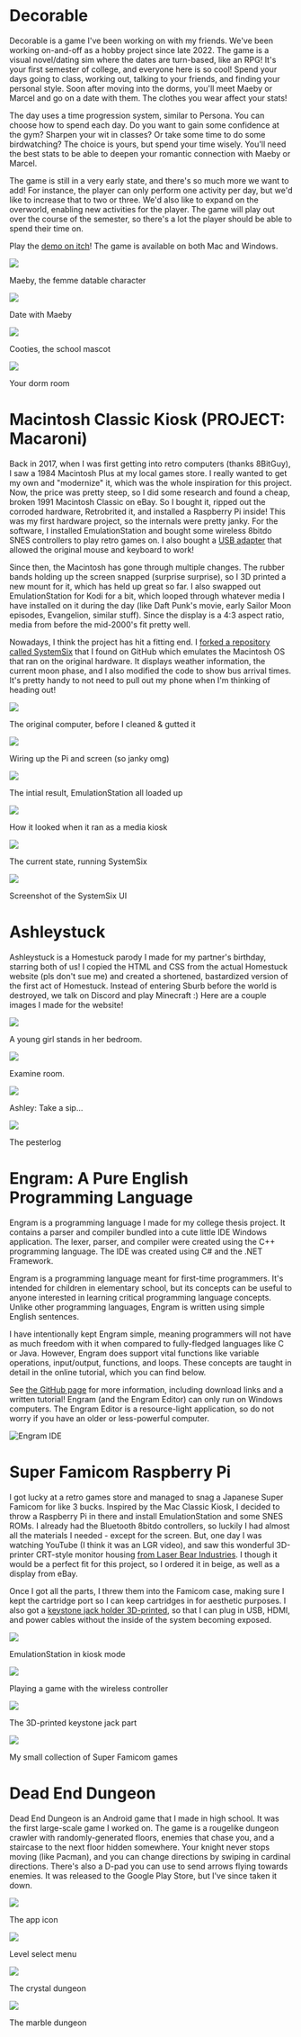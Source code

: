 <a id="decorable"></a>

# Decorable

<section>

Decorable is a game I've been working on with my friends. We've been working on-and-off as a hobby project since late 2022. The game is a visual novel/dating sim where the dates are turn-based, like an RPG! It's your first semester of college, and everyone here is so cool! Spend your days going to class, working out, talking to your friends, and finding your personal style. Soon after moving into the dorms, you'll meet Maeby or Marcel and go on a date with them. The clothes you wear affect your stats!

The day uses a time progression system, similar to Persona. You can choose how to spend each day. Do you want to gain some confidence at the gym? Sharpen your wit in classes? Or take some time to do some birdwatching? The choice is yours, but spend your time wisely. You'll need the best stats to be able to deepen your romantic connection with Maeby or Marcel.

The game is still in a very early state, and there's so much more we want to add! For instance, the player can only perform one activity per day, but we'd like to increase that to two or three. We'd also like to expand on the overworld, enabling new activities for the player. The game will play out over the course of the semester, so there's a lot the player should be able to spend their time on.

Play the [demo on itch](https://puppydoggames.itch.io/decorable)! The game is available on both Mac and Windows.

</section>
<div class="pageGallery">
  <div>
    <img src="assets/projects/decorable/Decorable_Maeby.jpg" >
    <p>Maeby, the femme datable character</p>
  </div>
  <div>
    <img src="assets/projects/decorable/itch_date.png" >
    <p>Date with Maeby</p>
  </div>
  <div>
    <img src="assets/projects/decorable/itch_cooties.png" >
    <p>Cooties, the school mascot</p>
  </div>
  <div>
    <img src="assets/projects/decorable/itch_dorm.png" >
    <p>Your dorm room</p>
  </div>
</div>
<a id="mac-classic"></a>

# Macintosh Classic Kiosk (PROJECT: Macaroni)

<section>

Back in 2017, when I was first getting into retro computers (thanks 8BitGuy), I saw a 1984 Macintosh Plus at my local games store. I really wanted to get my own and "modernize" it, which was the whole inspiration for this project. Now, the price was pretty steep, so I did some research and found a cheap, broken 1991 Macintosh Classic on eBay. So I bought it, ripped out the corroded hardware, Retrobrited it, and installed a Raspberry Pi inside! This was my first hardware project, so the internals were pretty janky. For the software, I installed EmulationStation and bought some wireless 8bitdo SNES controllers to play retro games on. I also bought a [USB adapter](https://www.amazon.com/dp/B000067V8L) that allowed the original mouse and keyboard to work!

Since then, the Macintosh has gone through multiple changes. The rubber bands holding up the screen snapped (surprise surprise), so I 3D printed a new mount for it, which has held up great so far. I also swapped out EmulationStation for Kodi for a bit, which looped through whatever media I have installed on it during the day (like Daft Punk's movie, early Sailor Moon episodes, Evangelion, similar stuff). Since the display is a 4:3 aspect ratio, media from before the mid-2000's fit pretty well.

Nowadays, I think the project has hit a fitting end. I [forked a repository called SystemSix](https://github.com/jcohen42/SystemSix) that I found on GitHub which emulates the Macintosh OS that ran on the original hardware. It displays weather information, the current moon phase, and I also modified the code to show bus arrival times. It's pretty handy to not need to pull out my phone when I'm thinking of heading out!

</section>
<div class="pageGallery">
  <div>
    <img src="assets/projects/mac-classic/mac-1.jpg" >
    <p>The original computer, before I cleaned & gutted it</p>
  </div>
  <div>
    <img src="assets/projects/mac-classic/mac-2.jpg" >
    <p>Wiring up the Pi and screen (so janky omg)</p>
  </div>
  <div>
    <img src="assets/projects/mac-classic/mac-3.jpg" >
    <p>The intial result, EmulationStation all loaded up</p>
  </div>
  <div>
    <img src="assets/projects/mac-classic/mac-4.jpg" >
    <p>How it looked when it ran as a media kiosk</p>
  </div>
  <div>
    <img src="assets/projects/mac-classic/mac-5.jpg" >
    <p>The current state, running SystemSix</p>
  </div>
  <div>
    <img src="assets/projects/mac-classic/mac-6.jpg" >
    <p>Screenshot of the SystemSix UI</p>
  </div>
</div>
<a id="ashleystuck"></a>

# Ashleystuck

<section>

Ashleystuck is a Homestuck parody I made for my partner's birthday, starring both of us! I copied the HTML and CSS from the actual Homestuck website (pls don't sue me) and created a shortened, bastardized version of the first act of Homestuck. Instead of entering Sburb before the world is destroyed, we talk on Discord and play Minecraft :) Here are a couple images I made for the website!

</section>
<div class="pageGallery">
  <div>
    <img src="assets/projects/ashleystuck/00001.png" >
    <p>A young girl stands in her bedroom.</p>
  </div>
  <div>
    <img src="assets/projects/ashleystuck/00004.png" >
    <p>Examine room.</p>
  </div>
  <div>
    <img src="assets/projects/ashleystuck/00007.gif" >
    <p>Ashley: Take a sip...</p>
  </div>
  <div>
    <img src="assets/projects/ashleystuck/pesterlog.png" >
    <p>The pesterlog</p>
  </div>
</div>
<a id="engram"></a>

# Engram: A Pure English Programming Language

<section>

Engram is a programming language I made for my college thesis project. It contains a parser and compiler bundled into a cute little IDE Windows application. The lexer, parser, and compiler were created using the C++ programming language. The IDE was created using C# and the .NET Framework.

Engram is a programming language meant for first-time programmers. It's intended for children in elementary school, but its concepts can be useful to anyone interested in learning critical programming language concepts. Unlike other programming languages, Engram is written using simple English sentences.

I have intentionally kept Engram simple, meaning programmers will not have as much freedom with it when compared to fully-fledged languages like C or Java. However, Engram does support vital functions like variable operations, input/output, functions, and loops. These concepts are taught in detail in the online tutorial, which you can find below.

See [the GitHub page](https://github.com/jcohen42/Engram) for more information, including download links and a written tutorial! Engram (and the Engram Editor) can only run on Windows computers. The Engram Editor is a resource-light application, so do not worry if you have an older or less-powerful computer.

</section>

![Engram IDE](assets/projects/engram/ide.png)

<a id="super-famicom"></a>

# Super Famicom Raspberry Pi

<section>

I got lucky at a retro games store and managed to snag a Japanese Super Famicom for like 3 bucks. Inspired by the Mac Classic Kiosk, I decided to throw a Raspberry Pi in there and install EmulationStation and some SNES ROMs. I already had the Bluetooth 8bitdo controllers, so luckily I had almost all the materials I needed - except for the screen. But, one day I was watching YouTube (I think it was an LGR video), and saw this wonderful 3D-printer CRT-style monitor housing [from Laser Bear Industries](https://www.laserbear.net/products/copy-of-crt-style-9-7-lcd-case?variant=44583556939988). I though it would be a perfect fit for this project, so I ordered it in beige, as well as a display from eBay.

Once I got all the parts, I threw them into the Famicom case, making sure I kept the cartridge port so I can keep cartridges in for aesthetic purposes. I also got a [keystone jack holder 3D-printed](https://www.thingiverse.com/thing:2085237), so that I can plug in USB, HDMI, and power cables without the inside of the system becoming exposed.

</section>
<div class="pageGallery">
  <div>
    <img src="assets/projects/super-famicom/famicom.jpg" >
    <p>EmulationStation in kiosk mode</p>
  </div>
  <div>
    <img src="assets/projects/super-famicom/earthbound.jpg" >
    <p>Playing a game with the wireless controller</p>
  </div>
  <div>
    <img src="assets/projects/super-famicom/jack.JPG" >
    <p>The 3D-printed keystone jack part</p>
  </div>
  <div>
    <img src="assets/projects/super-famicom/cartridge.jpg" >
    <p>My small collection of Super Famicom games</p>
  </div>
</div>
<a id="dead-end-dungeon"></a>

# Dead End Dungeon

<section>

Dead End Dungeon is an Android game that I made in high school. It was the first large-scale game I worked on. The game is a rougelike dungeon crawler with randomly-generated floors, enemies that chase you, and a staircase to the next floor hidden somewhere. Your knight never stops moving (like Pacman), and you can change directions by swiping in cardinal directions. There's also a D-pad you can use to send arrows flying towards enemies. It was released to the Google Play Store, but I've since taken it down.

</section>
<div class="pageGallery">
  <div>
    <img src="assets/projects/dead-end-dungeon/DeadEnd_icon.png" >
    <p>The app icon</p>
  </div>
  <div>
    <img src="assets/projects/dead-end-dungeon/level-select.png" >
    <p>Level select menu</p>
  </div>
  <div>
    <img src="assets/projects/dead-end-dungeon/crystal.png" >
    <p>The crystal dungeon</p>
  </div>
  <div>
    <img src="assets/projects/dead-end-dungeon/marble.png" >
    <p>The marble dungeon</p>
  </div>
</div>
